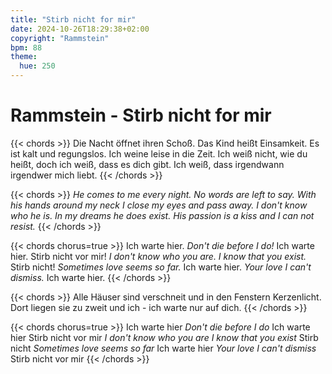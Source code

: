 ```yaml
---
title: "Stirb nicht for mir"
date: 2024-10-26T18:29:38+02:00
copyright: "Rammstein"
bpm: 88
theme:
  hue: 250
---
```


# Rammstein - Stirb nicht for mir
<!-- TODO: chords -->
{{< chords >}}
Die Nacht öffnet ihren Schoß.
Das Kind heißt Einsamkeit.
Es ist kalt und regungslos.
Ich weine leise in die Zeit.
Ich weiß nicht, wie du heißt,
doch ich weiß, dass es dich gibt.
Ich weiß, dass irgendwann
irgendwer mich liebt.
{{< /chords >}}

{{< chords >}}
*He comes to me every night.
No words are left to say.
With his hands around my neck
I close my eyes and pass away.
I don't know who he is.
In my dreams he does exist.
His passion is a kiss
and I can not resist.*
{{< /chords >}}

{{< chords chorus=true >}}
Ich warte hier.
*Don't die before I do!*
Ich warte hier.
Stirb nicht vor mir!
*I don't know who you are.
I know that you exist.*
Stirb nicht!
*Sometimes love seems so far.*
Ich warte hier.
*Your love I can't dismiss.*
Ich warte hier.
{{< /chords >}}

{{< chords >}}
Alle Häuser sind verschneit
und in den Fenstern Kerzenlicht.
Dort liegen sie zu zweit
und ich -
ich warte nur auf dich.
{{< /chords >}}

{{< chords chorus=true >}}
Ich warte hier
*Don't die before I do*
Ich warte hier
Stirb nicht vor mir
*I don't know who you are*
*I know that you exist*
Stirb nicht
*Sometimes love seems so far*
Ich warte hier
*Your love I can't dismiss*
Stirb nicht vor mir
{{< /chords >}}
